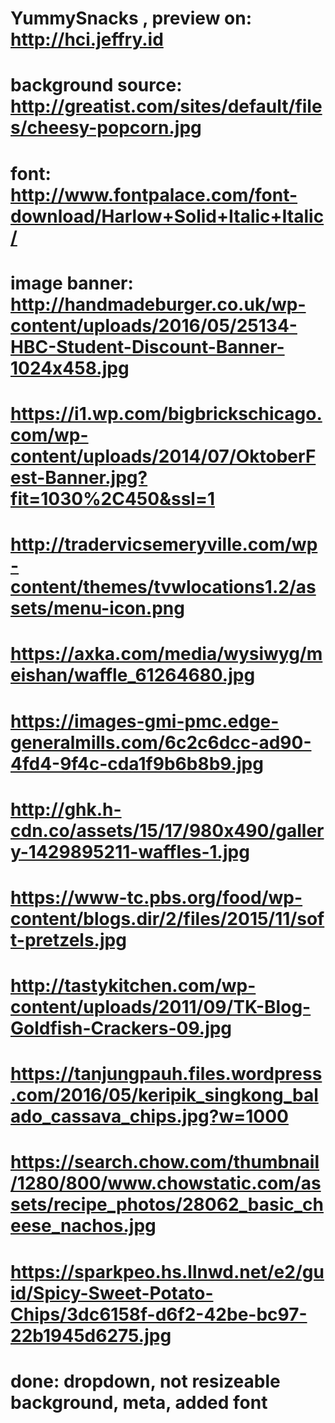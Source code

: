 # YummySnacks , preview on: http://hci.jeffry.id

# background source: http://greatist.com/sites/default/files/cheesy-popcorn.jpg

# font: http://www.fontpalace.com/font-download/Harlow+Solid+Italic+Italic/

# image banner: http://handmadeburger.co.uk/wp-content/uploads/2016/05/25134-HBC-Student-Discount-Banner-1024x458.jpg
# https://i1.wp.com/bigbrickschicago.com/wp-content/uploads/2014/07/OktoberFest-Banner.jpg?fit=1030%2C450&ssl=1
# http://tradervicsemeryville.com/wp-content/themes/tvwlocations1.2/assets/menu-icon.png
# https://axka.com/media/wysiwyg/meishan/waffle_61264680.jpg
# https://images-gmi-pmc.edge-generalmills.com/6c2c6dcc-ad90-4fd4-9f4c-cda1f9b6b8b9.jpg
# http://ghk.h-cdn.co/assets/15/17/980x490/gallery-1429895211-waffles-1.jpg
# https://www-tc.pbs.org/food/wp-content/blogs.dir/2/files/2015/11/soft-pretzels.jpg
# http://tastykitchen.com/wp-content/uploads/2011/09/TK-Blog-Goldfish-Crackers-09.jpg
# https://tanjungpauh.files.wordpress.com/2016/05/keripik_singkong_balado_cassava_chips.jpg?w=1000
# https://search.chow.com/thumbnail/1280/800/www.chowstatic.com/assets/recipe_photos/28062_basic_cheese_nachos.jpg
# https://sparkpeo.hs.llnwd.net/e2/guid/Spicy-Sweet-Potato-Chips/3dc6158f-d6f2-42be-bc97-22b1945d6275.jpg


# done: dropdown, not resizeable background, meta, added font
